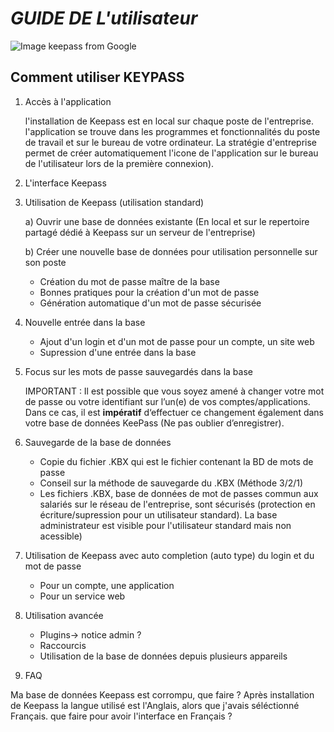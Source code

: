 # _**GUIDE DE L'utilisateur**_
![Image keepass from Google](https://drive.google.com/thumbnail?id=1QCBhXlu0WrmuYdOCHxMCL-Td4qOKwZID&sz=w1000 "Keepass")

## Comment utiliser KEYPASS ##

1) Accès à l'application
  
   l'installation de Keepass est en local sur chaque poste de l'entreprise.
   l'application se trouve dans les programmes et fonctionnalités du poste de travail et sur le bureau de votre ordinateur.
   La stratégie d'entreprise permet de créer automatiquement l'icone de l'application sur le bureau de l'utilisateur lors de     la première connexion).

2) L'interface Keepass
   
4) Utilisation de Keepass (utilisation standard)
   
   a) Ouvrir une base de données existante (En local et sur le repertoire partagé dédié à Keepass sur un serveur de l'entreprise)
   
   b) Créer une nouvelle base de données pour utilisation personnelle sur son poste
   
      - Création du mot de passe maître de la base
      - Bonnes pratiques pour la création d'un mot de passe
      - Génération automatique d'un mot de passe sécurisée
   
5) Nouvelle entrée dans la base
   
     - Ajout d'un login et d'un mot de passe pour un compte, un site web
     - Supression d'une entrée dans la base
  
6) Focus sur les mots de passe sauvegardés dans la base

   IMPORTANT : Il est possible que vous soyez amené à changer votre mot de passe ou votre identifiant sur
l’un(e) de vos comptes/applications. Dans ce cas, il est __impératif__ d‘effectuer ce changement
également dans votre base de données KeePass (Ne pas oublier d’enregistrer).
       
6) Sauvegarde de la base de données

   - Copie du fichier .KBX qui est le fichier contenant la BD de mots de passe
   - Conseil sur la méthode de sauvegarde du .KBX (Méthode 3/2/1)
   - Les fichiers .KBX, base de données de mot de passes commun aux salariés sur le réseau de l'entreprise, sont sécurisés (protection en écriture/supression pour un utilisateur standard). La base administrateur est visible pour l'utilisateur standard mais non acessible)
 
   
7) Utilisation de Keepass avec auto completion (auto type) du login et du mot de passe
   - Pour un compte, une application
   - Pour un service web

  

8) Utilisation avancée

   - Plugins-> notice admin ?
   - Raccourcis
   - Utilisation de la base de données depuis plusieurs appareils
   
9) FAQ

  Ma base de données Keepass est corrompu, que faire ?
  Après installation de Keepass la langue utilisé est l'Anglais, alors que j'avais séléctionné Français. que faire pour avoir   l'interface en Français ?
  
  






